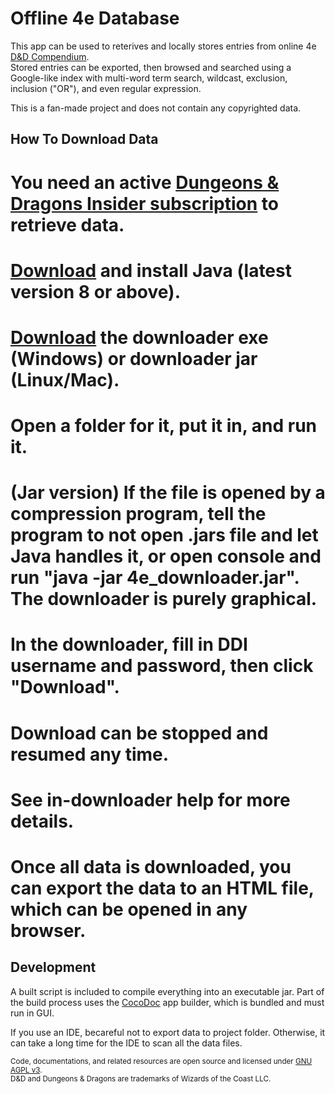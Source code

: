 # Offline 4e Database #

This app can be used to reterives and locally stores entries from online 4e [D&D Compendium](http://www.wizards.com/dndinsider/compendium/database.aspx).
 <br/>
Stored entries can be exported, then browsed and searched using a Google-like index with multi-word term search, wildcast, exclusion, inclusion ("OR"), and even regular expression.

This is a fan-made project and does not contain any copyrighted data.

## How To Download Data ##

# You need an active [Dungeons & Dragons Insider subscription](http://ddi.wizards.com/) to retrieve data.
# [Download](http://www.java.com/) and install Java (latest version 8 or above).
# [Download](https://github.com/Sheep-y/trpg-dnd-4e-db/releases/) the downloader exe (Windows) or downloader jar (Linux/Mac).
# Open a folder for it, put it in, and run it.
  # (Jar version) If the file is opened by a compression program, tell the program to not open .jars file and let Java handles it, or open console and run "java -jar 4e_downloader.jar".  The downloader is purely graphical.
# In the downloader, fill in DDI username and password, then click "Download".
  # Download can be stopped and resumed any time.
  # See in-downloader help for more details.
# Once all data is downloaded, you can export the data to an HTML file, which can be opened in any browser.

## Development ##

A built script is included to compile everything into an executable jar.
Part of the build process uses the [CocoDoc](https://github.com/Sheep-y/CocoDoc/) app builder, which is bundled and must run in GUI.

If you use an IDE, becareful not to export data to project folder.
Otherwise, it can take a long time for the IDE to scan all the data files.

<small>
Code, documentations, and related resources are open source and licensed under <a href="www.gnu.org/licenses/agpl.html‎">GNU AGPL v3</a>. <br/>
D&D and Dungeons & Dragons are trademarks of Wizards of the Coast LLC.
</small>